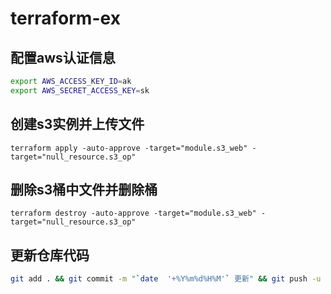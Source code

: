 # terraform-ex

## 配置aws认证信息  

```bash
export AWS_ACCESS_KEY_ID=ak
export AWS_SECRET_ACCESS_KEY=sk
```


## 创建s3实例并上传文件  

`terraform apply -auto-approve -target="module.s3_web" -target="null_resource.s3_op"`  

## 删除s3桶中文件并删除桶  

`terraform destroy -auto-approve -target="module.s3_web" -target="null_resource.s3_op"`  

## 更新仓库代码  

```bash
git add . && git commit -m "`date  '+%Y%m%d%H%M'` 更新" && git push -u origin main
```